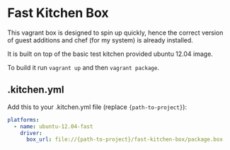 # Fast Kitchen Box

This vagrant box is designed to spin up quickly, hence the correct version of
guest additions and chef (for my system) is already installed.

It is built on top of the basic test kitchen provided ubuntu 12.04 image.

To build it run `vagrant up` and then `vagrant package`.

## .kitchen.yml

Add this to your .kitchen.yml file (replace `{path-to-project}`):

```yaml
platforms:
  - name: ubuntu-12.04-fast
    driver:
      box_url: file://{path-to-project}/fast-kitchen-box/package.box
```
